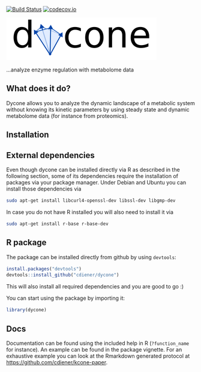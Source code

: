 [![Build Status](https://travis-ci.org/cdiener/dycone.svg?branch=master)](https://travis-ci.org/cdiener/dycone)
[![codecov.io](http://codecov.io/github/cdiener/dycone/coverage.svg?branch=master)](http://codecov.io/github/cdiener/dycone?branch=master)

![dycone](stuff/logo.png)

...analyze enzyme regulation with metabolome data

What does it do?
--------------

Dycone allows you to analyze the dynamic landscape of a metabolic system 
without knowing its kinetic parameters by using steady state and dynamic 
metabolome data (for instance from proteomics).

Installation
-----------

## External dependencies

Even though dycone can be installed directly via R as described in the following 
section, some of its dependencies require the installation of packages via
your package manager. Under Debian and Ubuntu you can install those dependencies
via

```bash
sudo apt-get install libcurl4-openssl-dev libssl-dev libgmp-dev
```

In case you do not have R installed you will also need to install it via

```bash
sudo apt-get install r-base r-base-dev
```

## R package

The package can be installed directly from github by using `devtools`:

```R
install.packages("devtools")
devtools::install_github("cdiener/dycone")
```

This will also install all required dependencies and you are good to go :)

You can start using the package by importing it:
```R
library(dycone)
```

Docs
----

Documentation can be found using the included help in R (`?function_name` for 
instance). An example can be found in the package vignette. For an exhaustive
example you can look at the Rmarkdown generated protocol at
https://github.com/cdiener/kcone-paper.
